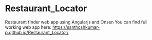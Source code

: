 # Restaurant_Locator
Restaurant finder web app using Angularjs and Onsen
You can find full working web app here: https://santhoshkumar-p.github.io/Restaurant_Locator/

